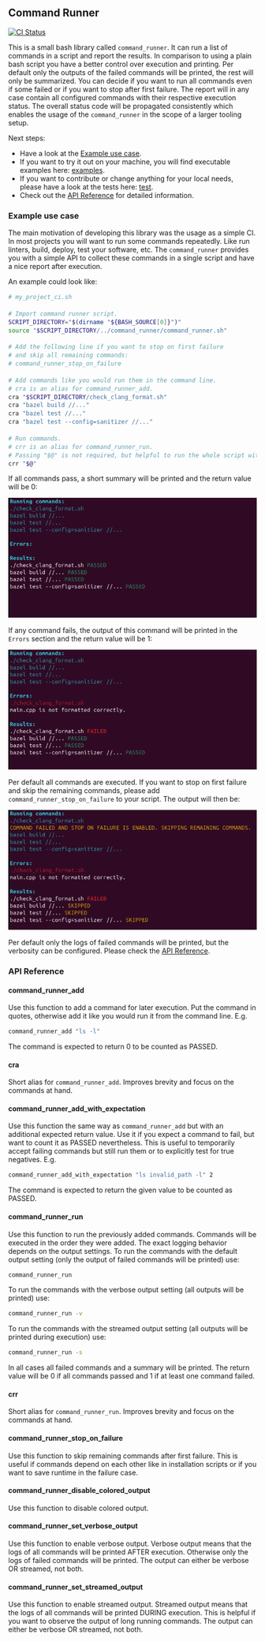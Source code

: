 ## Command Runner
[![CI Status](https://github.com/antonrotar/command_runner/actions/workflows/ci.yml/badge.svg)](https://github.com/antonrotar/command_runner/actions/workflows/ci.yml)

This is a small bash library called `command_runner`.
It can run a list of commands in a script and report the results.
In comparison to using a plain bash script you have a better control over execution and printing.
Per default only the outputs of the failed commands will be printed, the rest will only be summarized.
You can decide if you want to run all commands even if some failed or if you want to stop after first failure.
The report will in any case contain all configured commands with their respective execution status.
The overall status code will be propagated consistently which enables the usage of the `command_runner` in the scope of a larger tooling setup.

Next steps:
- Have a look at the [Example use case](#example-use-case).
- If you want to try it out on your machine, you will find executable examples here: [examples](./examples/).
- If you want to contribute or change anything for your local needs, please have a look at the tests here: [test](./test/).
- Check out the [API Reference](#api-reference) for detailed information.

### Example use case
The main motivation of developing this library was the usage as a simple CI.
In most projects you will want to run some commands repeatedly. Like run linters, build, deploy, test your software, etc.
The `command_runner` provides you with a simple API to collect these commands in a single script and have a nice report after execution.

An example could look like:
```bash
# my_project_ci.sh

# Import command runner script.
SCRIPT_DIRECTORY="$(dirname "${BASH_SOURCE[0]}")"
source "$SCRIPT_DIRECTORY/../command_runner/command_runner.sh"

# Add the following line if you want to stop on first failure
# and skip all remaining commands:
# command_runner_stop_on_failure

# Add commands like you would run them in the command line.
# cra is an alias for command_runner_add.
cra "$SCRIPT_DIRECTORY/check_clang_format.sh"
cra "bazel build //..."
cra "bazel test //..."
cra "bazel test --config=sanitizer //..."

# Run commands.
# crr is an alias for command_runner_run.
# Passing "$@" is not required, but helpful to run the whole script with [-v, -s].
crr "$@"
```
If all commands pass, a short summary will be printed and the return value will be 0:

![All commands pass](./docs/all_passing.png?raw=true)

If any command fails, the output of this command will be printed in the `Errors` section and the return value will be 1:

![Commands fail and continue](./docs/failing_and_continue.png?raw=true)

Per default all commands are executed. If you want to stop on first failure and skip the remaining commands,
please add `command_runner_stop_on_failure` to your script. The output will then be:

![Commands fail and stop](./docs/failing_and_stop.png?raw=true)

Per default only the logs of failed commands will be printed, but the verbosity can be configured.
Please check the [API Reference](#api-reference).

### API Reference

#### command_runner_add
Use this function to add a command for later execution.
Put the command in quotes, otherwise add it like you would run it from the command line. E.g.
```bash
command_runner_add "ls -l"
```
The command is expected to return 0 to be counted as PASSED.

#### cra
Short alias for `command_runner_add`. Improves brevity and focus on the commands at hand.

#### command_runner_add_with_expectation
Use this function the same way as `command_runner_add` but with an additional expected return value.
Use it if you expect a command to fail, but want to count it as PASSED nevertheless.
This is useful to temporarily accept failing commands but still run them
or to explicitly test for true negatives. E.g.
```bash
command_runner_add_with_expectation "ls invalid_path -l" 2
```
The command is expected to return the given value to be counted as PASSED.

#### command_runner_run
Use this function to run the previously added commands.
Commands will be executed in the order they were added.
The exact logging behavior depends on the output settings.
To run the commands with the default output setting (only the output of failed commands will be printed) use:
```bash
command_runner_run
```
To run the commands with the verbose output setting (all outputs will be printed) use:
```bash
command_runner_run -v
```
To run the commands with the streamed output setting (all outputs will be printed during execution) use:
```bash
command_runner_run -s
```
In all cases all failed commands and a summary will be printed.
The return value will be 0 if all commands passed and 1 if at least one command failed.

#### crr
Short alias for `command_runner_run`. Improves brevity and focus on the commands at hand.

#### command_runner_stop_on_failure
Use this function to skip remaining commands after first failure.
This is useful if commands depend on each other like in installation scripts
or if you want to save runtime in the failure case.

#### command_runner_disable_colored_output
Use this function to disable colored output.

#### command_runner_set_verbose_output
Use this function to enable verbose output.
Verbose output means that the logs of all commands will be printed
AFTER execution. Otherwise only the logs of failed commands will be printed.
The output can either be verbose OR streamed, not both.

#### command_runner_set_streamed_output
Use this function to enable streamed output.
Streamed output means that the logs of all commands will be printed
DURING execution. This is helpful if you want to observe the output
of long running commands.
The output can either be verbose OR streamed, not both.
